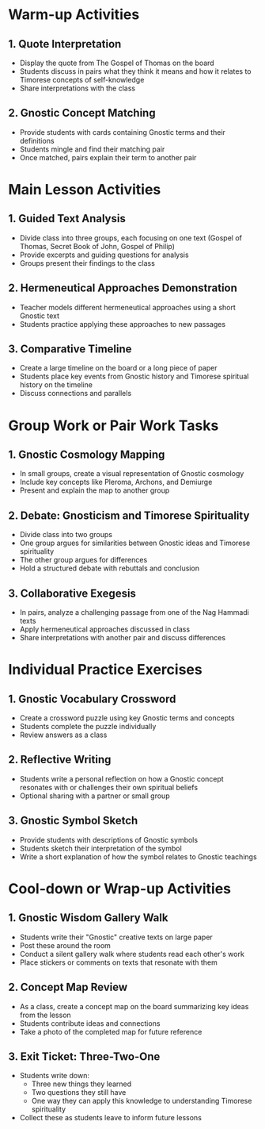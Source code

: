 # Warm-up Activities

## 1. Quote Interpretation
- Display the quote from The Gospel of Thomas on the board
- Students discuss in pairs what they think it means and how it relates to Timorese concepts of self-knowledge
- Share interpretations with the class

## 2. Gnostic Concept Matching
- Provide students with cards containing Gnostic terms and their definitions
- Students mingle and find their matching pair
- Once matched, pairs explain their term to another pair

# Main Lesson Activities

## 1. Guided Text Analysis
- Divide class into three groups, each focusing on one text (Gospel of Thomas, Secret Book of John, Gospel of Philip)
- Provide excerpts and guiding questions for analysis
- Groups present their findings to the class

## 2. Hermeneutical Approaches Demonstration
- Teacher models different hermeneutical approaches using a short Gnostic text
- Students practice applying these approaches to new passages

## 3. Comparative Timeline
- Create a large timeline on the board or a long piece of paper
- Students place key events from Gnostic history and Timorese spiritual history on the timeline
- Discuss connections and parallels

# Group Work or Pair Work Tasks

## 1. Gnostic Cosmology Mapping
- In small groups, create a visual representation of Gnostic cosmology
- Include key concepts like Pleroma, Archons, and Demiurge
- Present and explain the map to another group

## 2. Debate: Gnosticism and Timorese Spirituality
- Divide class into two groups
- One group argues for similarities between Gnostic ideas and Timorese spirituality
- The other group argues for differences
- Hold a structured debate with rebuttals and conclusion

## 3. Collaborative Exegesis
- In pairs, analyze a challenging passage from one of the Nag Hammadi texts
- Apply hermeneutical approaches discussed in class
- Share interpretations with another pair and discuss differences

# Individual Practice Exercises

## 1. Gnostic Vocabulary Crossword
- Create a crossword puzzle using key Gnostic terms and concepts
- Students complete the puzzle individually
- Review answers as a class

## 2. Reflective Writing
- Students write a personal reflection on how a Gnostic concept resonates with or challenges their own spiritual beliefs
- Optional sharing with a partner or small group

## 3. Gnostic Symbol Sketch
- Provide students with descriptions of Gnostic symbols
- Students sketch their interpretation of the symbol
- Write a short explanation of how the symbol relates to Gnostic teachings

# Cool-down or Wrap-up Activities

## 1. Gnostic Wisdom Gallery Walk
- Students write their "Gnostic" creative texts on large paper
- Post these around the room
- Conduct a silent gallery walk where students read each other's work
- Place stickers or comments on texts that resonate with them

## 2. Concept Map Review
- As a class, create a concept map on the board summarizing key ideas from the lesson
- Students contribute ideas and connections
- Take a photo of the completed map for future reference

## 3. Exit Ticket: Three-Two-One
- Students write down:
  - Three new things they learned
  - Two questions they still have
  - One way they can apply this knowledge to understanding Timorese spirituality
- Collect these as students leave to inform future lessons